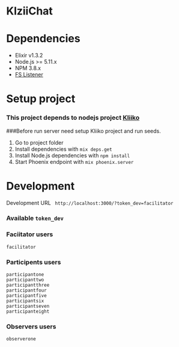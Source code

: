 # KlziiChat

# Dependencies
  * Elixir v1.3.2
  * Node.js >= 5.11.x
  * NPM 3.8.x
  * [FS Listener](https://github.com/synrc/fs#backends)
# Setup project
  ### This project depends to nodejs project [Kliiko](https://github.com/DiatomEnterprises/Kliiko)
  ###Before run server need setup Kliiko project and run seeds.

  1) Go to project folder
  2) Install dependencies with `mix deps.get`
  3) Install Node.js dependencies with `npm install`
  4) Start Phoenix endpoint with `mix phoenix.server`

# Development
  Development URL ``` http://localhost:3000/?token_dev=facilitator```

  ### Available ``` token_dev ```
  ### Faciitator users
    facilitator
  ### Participents users
    participantone
    participanttwo
    participantthree
    participantfour
    participantfive
    participantsix
    participantseven
    participanteight
  ### Observers users
    observerone
